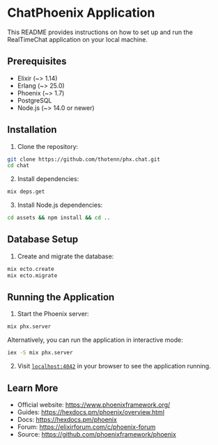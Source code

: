 # ChatPhoenix Application

This README provides instructions on how to set up and run the RealTimeChat application on your local machine.

## Prerequisites

* Elixir (~> 1.14)
* Erlang (~> 25.0)
* Phoenix (~> 1.7)
* PostgreSQL
* Node.js (~> 14.0 or newer)

## Installation

1. Clone the repository:

```bash
git clone https://github.com/thotenn/phx.chat.git
cd chat
```

2. Install dependencies:

```bash
mix deps.get
```

3. Install Node.js dependencies:

```bash
cd assets && npm install && cd ..
```

## Database Setup

1. Create and migrate the database:

```bash
mix ecto.create
mix ecto.migrate
```

## Running the Application

1. Start the Phoenix server:

```bash
mix phx.server
```

Alternatively, you can run the application in interactive mode:

```bash
iex -S mix phx.server
```

2. Visit [`localhost:4042`](http://localhost:4042) in your browser to see the application running.

## Learn More

* Official website: https://www.phoenixframework.org/
* Guides: https://hexdocs.pm/phoenix/overview.html
* Docs: https://hexdocs.pm/phoenix
* Forum: https://elixirforum.com/c/phoenix-forum
* Source: https://github.com/phoenixframework/phoenix